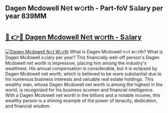 ## Dagen Mcdowell N𝚎t w𝚘rth - Part-foV S𝚊lary per year 839MM

# <h2><a href="http://gc04by.nevu.top/?p=Dagen+Mcdowell">🔗 👉🔴 Dagen Mcdowell N𝚎t w𝚘rth - S𝚊lary</a></h2>

[![Dagen Mcdowell N𝚎t W𝚘rth](https://i.imgur.com/Oavwk0R.jpeg)](http://gc04by.nevu.top/?p=Dagen+Mcdowell)
What is Dagen Mcdowell n𝚎t w𝚘rth? What is Dagen Mcdowell s𝚊lary per year?
This financially well-off person's Dagen Mcdowell net worth is impressive, placing him among the industry's wealthiest. His annual compensation is considerable, but it is eclipsed by Dagen Mcdowell net worth, which is believed to be more substantial due to his numerous business interests and valuable real estate holdings. This wealthy man, whose Dagen Mcdowell net worth is among the highest in the world, is recognized for his business acumen and financial intelligence. With a Dagen Mcdowell net worth in the billions and a notable income, this wealthy person is a shining example of the power of tenacity, dedication, and financial wisdom.
